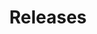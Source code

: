 ---
layout: releases-en
title: Releases
type: collection
permalink: /releases
lang: en
ref: releases
---